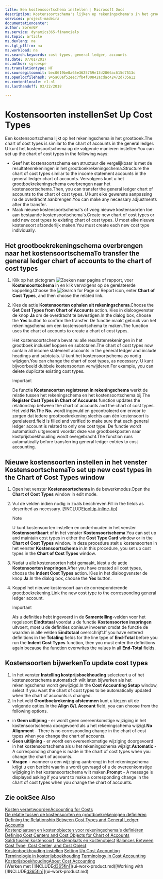 ```yaml
---
title: Een kostensoortschema instellen | Microsoft Docs
description: Kostensoortschema's lijken op rekeningschema's in het grootboek.
services: project-madeira
documentationcenter: 
author: SorenGP
ms.service: dynamics365-financials
ms.topic: article
ms.devlang: na
ms.tgt_pltfrm: na
ms.workload: na
ms.search.keywords: cost types, general ledger, accounts
ms.date: 07/01/2017
ms.author: sgroespe
ms.translationtype: HT
ms.sourcegitcommit: bec0619be0a65e3625759e13d2866ac615d7513c
ms.openlocfilehash: 945a60af52eec7fb4f00842acdac42472d735a12
ms.contentlocale: nl-nl
ms.lasthandoff: 03/22/2018

---
```

# <a name="set-up-cost-types"></a><span data-ttu-id="4cc67-103">Kostensoorten instellen</span><span class="sxs-lookup"><span data-stu-id="4cc67-103">Set Up Cost Types</span></span>
<span data-ttu-id="4cc67-104">Een kostensoortschema lijkt op het rekeningschema in het grootboek.</span><span class="sxs-lookup"><span data-stu-id="4cc67-104">The chart of cost types is similar to the chart of accounts in the general ledger.</span></span> <span data-ttu-id="4cc67-105">U kunt het kostensoortschema op de volgende manieren instellen:</span><span class="sxs-lookup"><span data-stu-id="4cc67-105">You can set up the chart of cost types in the following ways:</span></span>  

-   <span data-ttu-id="4cc67-106">Geef het kostensoortschema een structuur die vergelijkbaar is met de resultatenrekeningen in het grootboekrekeningschema.</span><span class="sxs-lookup"><span data-stu-id="4cc67-106">Structure the chart of cost types similar to the income statement accounts in the general ledger chart of accounts.</span></span> <span data-ttu-id="4cc67-107">Vervolgens kunt u het grootboekrekeningschema overbrengen naar het kostensoortschema.</span><span class="sxs-lookup"><span data-stu-id="4cc67-107">Then, you can transfer the general ledger chart of accounts to the chart of cost types.</span></span> <span data-ttu-id="4cc67-108">U kunt elke gewenste aanpassing na de overdracht aanbrengen.</span><span class="sxs-lookup"><span data-stu-id="4cc67-108">You can make any necessary adjustments after the transfer.</span></span>  
-   <span data-ttu-id="4cc67-109">Maak nieuwe kostensoortschema's of voeg nieuwe kostensoorten toe aan bestaande kostensoortschema's.</span><span class="sxs-lookup"><span data-stu-id="4cc67-109">Create new chart of cost types or add new cost types to existing chart of cost types.</span></span> <span data-ttu-id="4cc67-110">U moet elke nieuwe kostensoort afzonderlijk maken.</span><span class="sxs-lookup"><span data-stu-id="4cc67-110">You must create each new cost type individually.</span></span>  

## <a name="to-transfer-the-general-ledger-chart-of-accounts-to-the-chart-of-cost-types"></a><span data-ttu-id="4cc67-111">Het grootboekrekeningschema overbrengen naar het kostensoortschema</span><span class="sxs-lookup"><span data-stu-id="4cc67-111">To transfer the general ledger chart of accounts to the chart of cost types</span></span>  
1.  <span data-ttu-id="4cc67-112">Klik op het pictogram ![Zoeken naar pagina of rapport](media/ui-search/search_small.png "pictogram Zoeken naar pagina of rapport"), voer **Kostensoortschema** in en klik vervolgens op de gerelateerde koppeling.</span><span class="sxs-lookup"><span data-stu-id="4cc67-112">Choose the ![Search for Page or Report](media/ui-search/search_small.png "Search for Page or Report icon") icon, enter **Chart of Cost Types**, and then choose the related link.</span></span>  
2.  <span data-ttu-id="4cc67-113">Kies de actie **Kostensoorten ophalen uit rekeningschema**.</span><span class="sxs-lookup"><span data-stu-id="4cc67-113">Choose the **Get Cost Types from Chart of Accounts** action.</span></span> <span data-ttu-id="4cc67-114">Kies in dialoogvenster de knop **Ja** om de overdracht te bevestigen.</span><span class="sxs-lookup"><span data-stu-id="4cc67-114">In the dialog box, choose the **Yes** button to confirm the transfer.</span></span> <span data-ttu-id="4cc67-115">De functie maakt gebruik van het rekeningschema om een kostensoortschema te maken.</span><span class="sxs-lookup"><span data-stu-id="4cc67-115">The function uses the chart of accounts to create a chart of cost types.</span></span>  

    <span data-ttu-id="4cc67-116">Het kostensoortschema bevat nu alle resultatenrekeningen in het grootboek inclusief koppen en subtotalen.</span><span class="sxs-lookup"><span data-stu-id="4cc67-116">The chart of cost types now contain all income statement accounts in the general ledger and include headings and subtotals.</span></span> <span data-ttu-id="4cc67-117">U kunt het kostensoortschema zo nodig wijzigen.</span><span class="sxs-lookup"><span data-stu-id="4cc67-117">You can change the chart of cost types, as necessary.</span></span> <span data-ttu-id="4cc67-118">U kunt bijvoorbeeld dubbele kostensoorten verwijderen.</span><span class="sxs-lookup"><span data-stu-id="4cc67-118">For example, you can delete duplicate existing cost types.</span></span>  

    > [!IMPORTANT]  
    >  <span data-ttu-id="4cc67-119">De functie **Kostensoorten registreren in rekeningschema** werkt de relatie tussen het rekeningschema en het kostensoortschema bij.</span><span class="sxs-lookup"><span data-stu-id="4cc67-119">The **Register Cost Types in Chart of Accounts** function updates the relationship between the chart of accounts and the chart of cost types.</span></span> <span data-ttu-id="4cc67-120">Het veld **Nr.**</span><span class="sxs-lookup"><span data-stu-id="4cc67-120">The **No.**</span></span> <span data-ttu-id="4cc67-121">wordt ingevuld en gecontroleerd om ervoor te zorgen dat iedere grootboekrekening slechts aan één kostensoort is gerelateerd.</span><span class="sxs-lookup"><span data-stu-id="4cc67-121">field is filled and verified to make sure that each general ledger account is related to only one cost type.</span></span> <span data-ttu-id="4cc67-122">De functie wordt automatisch uitgevoerd voordat deze van grootboekposten naar kostprijsboekhouding wordt overgebracht.</span><span class="sxs-lookup"><span data-stu-id="4cc67-122">The function runs automatically before transferring general ledger entries to cost accounting.</span></span>  

## <a name="to-set-up-new-cost-types-in-the-chart-of-cost-types-window"></a><span data-ttu-id="4cc67-123">Nieuwe kostensoorten instellen in het venster Kostensoortschema</span><span class="sxs-lookup"><span data-stu-id="4cc67-123">To set up new cost types in the Chart of Cost Types window</span></span>  
1.  <span data-ttu-id="4cc67-124">Open het venster **Kostensoortschema** in de bewerkmodus.</span><span class="sxs-lookup"><span data-stu-id="4cc67-124">Open the **Chart of Cost Types** window in edit mode.</span></span>  
2.  <span data-ttu-id="4cc67-125">Vul de velden indien nodig in zoals beschreven.</span><span class="sxs-lookup"><span data-stu-id="4cc67-125">Fill in the fields as described as necessary.</span></span> [!INCLUDE[tooltip-inline-tip](includes/tooltip-inline-tip_md.md)]

    > [!NOTE]  
    >  <span data-ttu-id="4cc67-126">U kunt kostensoorten instellen en onderhouden in het venster **Kostensoortkaart** of in het venster **Kostensoortschema**.</span><span class="sxs-lookup"><span data-stu-id="4cc67-126">You can set up and maintain cost types in either the **Cost Type Card** window or in the **Chart of Cost Types** window.</span></span> <span data-ttu-id="4cc67-127">In deze procedure stelt u kostensoorten in het venster **Kostensoortschema** in.</span><span class="sxs-lookup"><span data-stu-id="4cc67-127">In this procedure, you set up cost types in the **Chart of Cost Types** window.</span></span>

3.  <span data-ttu-id="4cc67-128">Nadat u alle kostensoorten hebt gemaakt, kiest u de actie **Kostensoorten inspringen**.</span><span class="sxs-lookup"><span data-stu-id="4cc67-128">After you have created all cost types, choose the **Indent Cost Types** action.</span></span> <span data-ttu-id="4cc67-129">Kies in het dialoogvenster de knop **Ja**.</span><span class="sxs-lookup"><span data-stu-id="4cc67-129">In the dialog box, choose the **Yes** button.</span></span>  
4.  <span data-ttu-id="4cc67-130">Koppel het nieuwe kostensoort aan de corresponderende grootboekrekening.</span><span class="sxs-lookup"><span data-stu-id="4cc67-130">Link the new cost type to the corresponding general ledger account.</span></span>  

    > [!IMPORTANT]  
    >  <span data-ttu-id="4cc67-131">Als u definities hebt ingevoerd in de **Samentelling**-velden voor het regelsoort **Eindtotaal** voordat u de functie **Kostensoorten inspringen** uitvoert, moet u de definities opnieuw invoeren omdat de functie de waarden in alle velden **Eindtotaal** overschrijft.</span><span class="sxs-lookup"><span data-stu-id="4cc67-131">If you have entered definitions in the **Totaling** fields for the line type of **End-Total** before you run the **Indent Cost Types** function, then you must enter the definitions again because the function overwrites the values in all **End-Total** fields.</span></span>  

## <a name="to-update-cost-types"></a><span data-ttu-id="4cc67-132">Kostensoorten bijwerken</span><span class="sxs-lookup"><span data-stu-id="4cc67-132">To update cost types</span></span>  
1.  <span data-ttu-id="4cc67-133">In het venster **Instelling kostprijsboekhouding** selecteert u of het kostensoortschema automatisch wilt laten bijwerken als het rekeningschema wordt gewijzigd.</span><span class="sxs-lookup"><span data-stu-id="4cc67-133">In the **Cost Accounting Setup** window, select if you want the chart of cost types to be automatically updated when the chart of accounts is changed.</span></span>  
2.  <span data-ttu-id="4cc67-134">In het veld **Grootboekrekening afstemmen** kunt u kiezen uit de volgende opties.</span><span class="sxs-lookup"><span data-stu-id="4cc67-134">In the **Align G/L Account** field, you can choose from the following options.</span></span>  

- <span data-ttu-id="4cc67-135">in **Geen uitlijning** - er wordt geen overeenkomstige wijziging in het kostensoortschema doorgevoerd als u het rekeningschema wijzigt.</span><span class="sxs-lookup"><span data-stu-id="4cc67-135">**No Alignment** - There is no corresponding change in the chart of cost types when you change the chart of accounts.</span></span>  
- <span data-ttu-id="4cc67-136">**Geen uitlijning** - er wordt een overeenkomstige wijziging doorgevoerd in het kostensoortschema als u het rekeningschema wijzigt.</span><span class="sxs-lookup"><span data-stu-id="4cc67-136">**Automatic** - A corresponding change is made in the chart of cost types when you change the chart of accounts.</span></span>  
- <span data-ttu-id="4cc67-137">**Vragen** - wanneer u een wijziging aanbrengt in het rekeningschema krijgt u een bericht waarin u wordt gevraagd of u de overeenkomstige wijziging in het kostensoortschema wilt maken.</span><span class="sxs-lookup"><span data-stu-id="4cc67-137">**Prompt** - A message is displayed asking if you want to make a corresponding change in the chart of cost types when you change the chart of accounts.</span></span>  

## <a name="see-also"></a><span data-ttu-id="4cc67-138">Zie ook</span><span class="sxs-lookup"><span data-stu-id="4cc67-138">See Also</span></span>  
[<span data-ttu-id="4cc67-139">Kosten verantwoorden</span><span class="sxs-lookup"><span data-stu-id="4cc67-139">Accounting for Costs</span></span>](finance-manage-cost-accounting.md)  
<span data-ttu-id="4cc67-140">[De relatie tussen de kostensoorten en grootboekrekeningen definiëren](finance-defining-the-relationship-between-cost-types-and-general-ledger-accounts.md) </span><span class="sxs-lookup"><span data-stu-id="4cc67-140">[Defining the Relationship Between Cost Types and General Ledger Accounts](finance-defining-the-relationship-between-cost-types-and-general-ledger-accounts.md) </span></span>  
<span data-ttu-id="4cc67-141">[Kostenplaatsen en kostenobjecten voor rekeningschema's definiëren](finance-defining-cost-centers-and-cost-objects-for-chart-of-accounts.md) </span><span class="sxs-lookup"><span data-stu-id="4cc67-141">[Defining Cost Centers and Cost Objects for Chart of Accounts](finance-defining-cost-centers-and-cost-objects-for-chart-of-accounts.md) </span></span>  
<span data-ttu-id="4cc67-142">[Saldi tussen kostensoort, kostenplaats en kostenobject](finance-balances-between-cost-type-cost-center-and-cost-object.md) </span><span class="sxs-lookup"><span data-stu-id="4cc67-142">[Balances Between Cost Type, Cost Center, and Cost Object](finance-balances-between-cost-type-cost-center-and-cost-object.md) </span></span>  
<span data-ttu-id="4cc67-143">[Kostenboekhouding instellen](finance-set-up-cost-accounting.md) </span><span class="sxs-lookup"><span data-stu-id="4cc67-143">[Setting Up Cost Accounting](finance-set-up-cost-accounting.md) </span></span>  
<span data-ttu-id="4cc67-144">[Terminologie in kostprijsboekhouding](finance-terminology-in-cost-accounting.md) </span><span class="sxs-lookup"><span data-stu-id="4cc67-144">[Terminology in Cost Accounting](finance-terminology-in-cost-accounting.md) </span></span>  
[<span data-ttu-id="4cc67-145">Kostprijsboekhouding</span><span class="sxs-lookup"><span data-stu-id="4cc67-145">About Cost Accounting</span></span>](finance-about-cost-accounting.md)  
<span data-ttu-id="4cc67-146">[Werken met [!INCLUDE[d365fin](includes/d365fin_md.md)]](ui-work-product.md)</span><span class="sxs-lookup"><span data-stu-id="4cc67-146">[Working with [!INCLUDE[d365fin](includes/d365fin_md.md)]](ui-work-product.md)</span></span>

